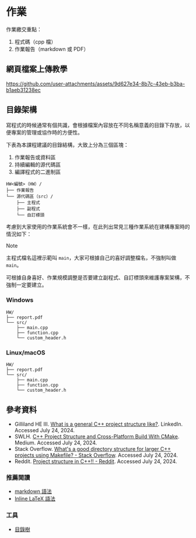 # 作業

作業繳交重點：

1. 程式碼（cpp 檔）
2. 作業報告（markdown 或 PDF）

## 網頁檔案上傳教學

<https://github.com/user-attachments/assets/9d627e34-8b7c-43eb-b3ba-b1aeb31238ec>

## 目錄架構

寫程式的時候通常有個共識，會根據檔案內容放在不同名稱意義的目錄下存放，以便專案的管理或協作時的方便性。

下表為本課程建議的目錄結構，大致上分為三個區塊：

1. 作業報告或資料區
2. 持續編輯的源代碼區
3. 編譯程式的二進制區

```plain
HW<編號>（HW）/
├── 作業報告
└── 源代碼區（src）/
    ├── 主程式
    ├── 副程式
    └── 自訂標頭
```

考慮到大家使用的作業系統會不一樣，在此列出常見三種作業系統在建構專案時的情況如下：

> [!NOTE]
> 主程式檔名這裡示範叫 `main`，大家可根據自己的喜好調整檔名，不強制叫做 `main`。
>
> 可根據自身喜好、作業規模調整是否要建立副程式、自訂標頭來維護專案架構，不強制一定要建立。

### Windows

```plain
HW/
├── report.pdf
└── src/
    ├── main.cpp
    ├── function.cpp
    └── custom_header.h
```

### Linux/macOS

```plain
HW/
├── report.pdf
└── src/
    ├── main.cpp
    ├── function.cpp
    └── custom_header.h
```

## 參考資料

- Gilliland HE III. [What is a general C++ project structure like?](https://www.linkedin.com/pulse/what-general-c-project-structure-like-herbert-elwood-gilliland-iii). LinkedIn. Accessed July 24, 2024.
- SWLH. [C++ Project Structure and Cross-Platform Build With CMake](https://medium.com/swlh/c-project-structure-for-cmake-67d60135f6f5). Medium. Accessed July 24, 2024.
- Stack Overflow. [What's a good directory structure for larger C++ projects using Makefile? - Stack Overflow](https://stackoverflow.com/questions/2360734/whats-a-good-directory-structure-for-larger-c-projects-using-makefile). Accessed July 24, 2024.
- Reddit. [Project structure in C++!! - Reddit](https://www.reddit.com/r/cpp_questions/comments/m7k0bs/project_structure_in_c/). Accessed July 24, 2024.

### 推薦閱讀

- [markdown 語法](https://markdown.tw/)
- [Inline LaTeX 語法](https://hackmd.io/@sysprog/gnu-linux-dev/https%3A%2F%2Fhackmd.io%2Fs%2FB1RwlM85Z)

### 工具

- [目錄樹](https://tree.nathanfriend.io/)
